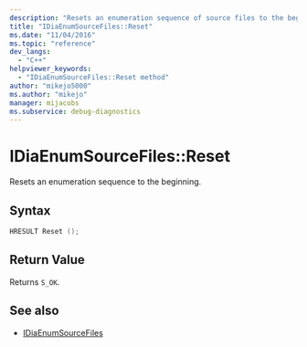 ```yaml
---
description: "Resets an enumeration sequence of source files to the beginning."
title: "IDiaEnumSourceFiles::Reset"
ms.date: "11/04/2016"
ms.topic: "reference"
dev_langs:
  - "C++"
helpviewer_keywords:
  - "IDiaEnumSourceFiles::Reset method"
author: "mikejo5000"
ms.author: "mikejo"
manager: mijacobs
ms.subservice: debug-diagnostics
---
```

# IDiaEnumSourceFiles::Reset

Resets an enumeration sequence to the beginning.

## Syntax

```C++
HRESULT Reset ();
```

## Return Value
 Returns `S_OK`.

## See also
- [IDiaEnumSourceFiles](../../debugger/debug-interface-access/idiaenumsourcefiles.md)
